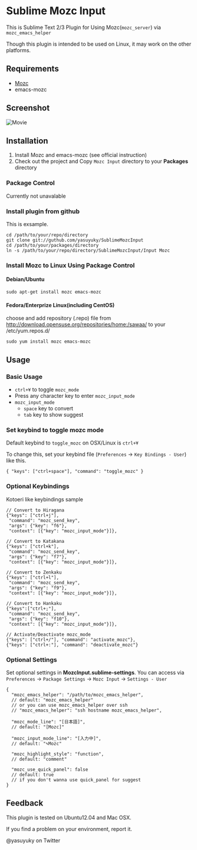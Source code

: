 Sublime Mozc Input
==================

This is Sublime Text 2/3 Plugin for Using Mozc(`mozc_server`) 
via `mozc_emacs_helper`

Though this plugin is intended to be used on Linux,
it may work on the other platforms.

Requirements
------------

* [Mozc](https://code.google.com/p/mozc/)
* emacs-mozc


Screenshot
----------

![Movie](https://yasuyuky.github.io/SublimeMozcInput/images/mozc_movie.gif)





Installation
------------

1. Install Mozc and emacs-mozc (see official instruction)
2. Check out the project and Copy `Mozc Input` directory 
   to your **Packages** directory



### Package Control
Currently not unavalable

### Install plugin from github
This is exsample.

	cd /path/to/your/repo/directory
    git clone git://guthub.com/yasuyuky/SublimeMozcInput
	cd /path/to/your/packages/directory
	ln -s /path/to/your/repo/directory/SublimeMozcInput/Input Mozc

### Install Mozc to Linux Using Package Control
#### Debian/Ubuntu

    sudo apt-get install mozc emacs-mozc

#### Fedora/Enterprize Linux(including CentOS)
choose and add repository (.repo) file 
from http://download.opensuse.org/repositories/home:/sawaa/
to your /etc/yum.repos.d/

    sudo yum install mozc emacs-mozc



Usage
-----

### Basic Usage

* `ctrl+¥` to toggle `mozc_mode`
* Press any character key to enter `mozc_input_mode `
* `mozc_input_mode`
  * `space` key to convert
  * `tab` key to show suggest


### Set keybind to toggle mozc mode

Default keybind to `toggle_mozc` on OSX/Linux is `ctrl+¥`

To change this, set your keybind file 
(`Preferences` -> `Key Bindings - User`) like this.

    { "keys": ["ctrl+space"], "command": "toggle_mozc" }



### Optional Keybindings

Kotoeri like keybindings sample

    // Convert to Hiragana
    {"keys": ["ctrl+j"],
     "command": "mozc_send_key",
     "args": {"key": "f6"},
     "context": [{"key": "mozc_input_mode"}]},
     
    // Convert to Katakana
    {"keys": ["ctrl+k"],
     "command": "mozc_send_key",
     "args": {"key": "f7"},
     "context": [{"key": "mozc_input_mode"}]},
     
	// Convert to Zenkaku
    {"keys": ["ctrl+l"],
     "command": "mozc_send_key",
     "args": {"key": "f9"},
     "context": [{"key": "mozc_input_mode"}]},

	// Convert to Hankaku
    {"keys":["ctrl+;"],
     "command": "mozc_send_key",
     "args": {"key": "f10"},
     "context": [{"key": "mozc_input_mode"}]},

	// Activate/Deactivate mozc_mode
    {"keys": ["ctrl+/"], "command": "activate_mozc"},
    {"keys": ["ctrl+:"], "command": "deactivate_mozc"}

### Optional Settings

Set optional settings in **MozcInput.sublime-settings**.
You can access via `Preferences` -> `Package Settings` 
-> `Mozc Input` -> `Settings - User`


    {
      "mozc_emacs_helper": "/path/to/mozc_emacs_helper",
      // default: "mozc_emacs_helper"
      // or you can use mozc_emacs_helper over ssh
      // "mozc_emacs_helper": "ssh hostname mozc_emacs_helper",

      "mozc_mode_line": "[日本語]",
      // default: "[Mozc]"

      "mozc_input_mode_line": "[入力中]",
      // default: "✎Mozc"

      "mozc_highlight_style": "function",
      // default: "comment"

      "mozc_use_quick_panel": false
      // default: true
      // if you don't wanna use quick_panel for suggest
    }


Feedback
--------

This plugin is tested on Ubuntu12.04 and Mac OSX.

If you find a problem on your environment, report it.


@yasuyuky on Twitter


